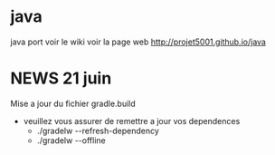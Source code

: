 java
====
java port
voir le wiki
voir la page web
http://projet5001.github.io/java


NEWS 
21 juin 
====
Mise a jour du fichier gradle.build 
 -  veuillez vous assurer de remettre a jour vos dependences
    - ./gradelw --refresh-dependency 
    - ./gradelw --offline
  

